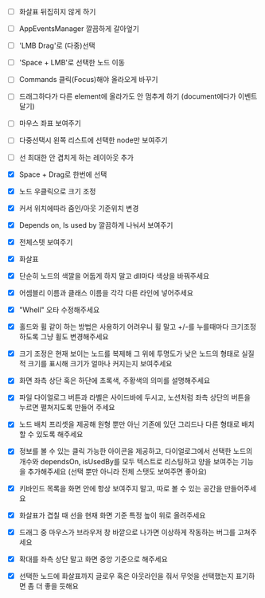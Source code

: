 - [ ] 화살표 뒤집히지 않게 하기
- [ ] AppEventsManager 깔끔하게 갈아엎기
- [ ] 'LMB Drag'로 (다중)선택
- [ ] 'Space + LMB'로 선택한 노드 이동
- [ ] Commands 클릭(Focus)해야 올라오게 바꾸기
- [ ] 드래그하다가 다른 element에 올라가도 안 멈추게 하기 (document에다가 이벤트 달기)
- [ ] 마우스 좌표 보여주기
- [ ] 다중선택시 왼쪽 리스트에 선택한 node만 보여주기
- [ ] 선 최대한 안 겹치게 하는 레이아웃 추가

- [x] Space + Drag로 한번에 선택
- [x] 노드 우클릭으로 크기 조정
- [x] 커서 위치에따라 줌인/아웃 기준위치 변경
- [x] Depends on, Is used by 깔끔하게 나눠서 보여주기
- [x] 전체스텟 보여주기

- [x] 화살표
- [x] 단순히 노드의 색깔을 어둡게 하지 말고 dll마다 색상을 바꿔주세요
- [x] 어셈블리 이름과 클래스 이름을 각각 다른 라인에 넣어주세요
- [x] "Whell" 오타 수정해주세요
- [x] 홀드와 휠 같이 하는 방법은 사용하기 어려우니 휠 말고 +/-를 누를때마다 크기조정하도록 그냥 휠도 변경해주세요
- [x] 크기 조정은 현재 보이는 노드를 복제해 그 위에 투명도가 낮은 노드의 형태로 실질적 크기를 표시해 크기가 얼마나 커지는지 보여주세요
- [x] 화면 좌측 상단 혹은 하단에 초록색, 주황색의 의미를 설명해주세요 
- [x] 파일 다이얼로그 버튼과 라벨은 사이드바에 두시고, 노션처럼 좌측 상단의 버튼을 누르면 펼쳐지도록 만들어 주세요
- [x] 노드 배치 프리셋을 제공해 원형 뿐만 아닌 기존에 있던 그리드나 다른 형태로 배치할 수 있도록 해주세요
- [x] 정보를 볼 수 있는 클릭 가능한 아이콘을 제공하고, 다이얼로그에서 선택한 노드의 개수와 dependsOn, isUsedBy를 모두 텍스트로 리스팅하고 양을 보여주는 기능을 추가해주세요 (선택 뿐만 아니라 전체 스탯도 보여주면 좋아요)
- [x] 키바인드 목록을 화면 안에 항상 보여주지 말고, 따로 볼 수 있는 공간을 만들어주세요 
- [x] 화살표가 겹칠 때 선을 현재 화면 기준 특정 높이 위로 올려주세요
- [x] 드래그 중 마우스가 브라우저 창 바깥으로 나가면 이상하게 작동하는 버그를 고쳐주세요
- [x] 확대를 좌측 상단 말고 화면 중앙 기준으로 해주세요
- [x] 선택한 노드에 화살표까지 글로우 혹은 아웃라인을 줘서 무엇을 선택했는지 표기하면 좀 더 좋을 듯해요